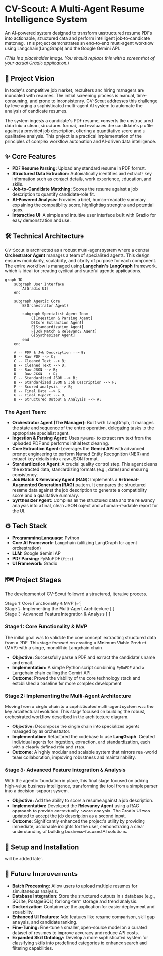 # CV-Scout: A Multi-Agent Resume Intelligence System

An AI-powered system designed to transform unstructured resume PDFs into actionable, structured data and perform intelligent job-to-candidate matching. This project demonstrates an end-to-end multi-agent workflow using Langchain(LangGraph) and the Google Gemini API.

 
*(This is a placeholder image. You should replace this with a screenshot of your actual Gradio application.)*

## 🚀 Project Vision

In today's competitive job market, recruiters and hiring managers are inundated with resumes. The initial screening process is manual, time-consuming, and prone to inconsistency. CV-Scout addresses this challenge by leveraging a sophisticated multi-agent AI system to automate the analysis of candidate resumes.

The system ingests a candidate's PDF resume, converts the unstructured data into a clean, structured format, and evaluates the candidate's profile against a provided job description, offering a quantitative score and a qualitative analysis. This project is a practical implementation of the principles of complex workflow automation and AI-driven data intelligence.

## ✨ Core Features

*   **PDF Resume Parsing:** Upload any standard resume in PDF format.
*   **Structured Data Extraction:** Automatically identifies and extracts key information such as contact details, work experience, education, and skills.
*   **Job-to-Candidate Matching:** Scores the resume against a job description to quantify candidate-role fit.
*   **AI-Powered Analysis:** Provides a brief, human-readable summary explaining the compatibility score, highlighting strengths and potential gaps.
*   **Interactive UI:** A simple and intuitive user interface built with Gradio for easy demonstration and use.

## 🛠️ Technical Architecture

CV-Scout is architected as a robust multi-agent system where a central **Orchestrator Agent** manages a team of specialized agents. This design ensures modularity, scalability, and clarity of purpose for each component. The entire workflow is managed using **Langchain's LangGraph** framework, which is ideal for creating cyclical and stateful agentic applications.

```mermaid
graph TD
    subgraph User Interface
        A[Gradio UI]
    end

    subgraph Agentic Core
        B(Orchestrator Agent)

        subgraph Specialist Agent Team
            C[Ingestion & Parsing Agent]
            D[Core Extraction Agent]
            E[Standardization Agent]
            F[Job Match & Relevancy Agent]
            G[Synthesizer Agent]
        end
    end
    
    A -- PDF & Job Description --> B;
    B -- Raw PDF --> C;
    C -- Cleaned Text --> B;
    B -- Cleaned Text --> D;
    D -- Raw JSON --> B;
    B -- Raw JSON --> E;
    E -- Standardized JSON --> B;
    B -- Standardized JSON & Job Description --> F;
    F -- Scored Analysis --> B;
    B -- Final Data --> G;
    G -- Final Report --> B;
    B -- Structured Output & Analysis --> A;
```
### The Agent Team:
*   **Orchestrator Agent (The Manager):** Built with LangGraph, it manages the state and sequence of the entire operation, delegating tasks to the appropriate specialist agent.
*   **Ingestion & Parsing Agent:** Uses `PyMuPDF` to extract raw text from the uploaded PDF and performs initial text cleaning.
*   **Core Extraction Agent:** Leverages the **Gemini API** with advanced prompt engineering to perform Named Entity Recognition (NER) and extract key details into a raw JSON format.
*   **Standardization Agent:** A crucial quality control step. This agent cleans the extracted data, standardizing formats (e.g., dates) and ensuring consistency.
*   **Job Match & Relevancy Agent (RAG):** Implements a **Retrieval-Augmented Generation (RAG)** pattern. It compares the structured resume data against the job description to generate a compatibility score and a qualitative summary.
*   **Synthesizer Agent:** Compiles all the structured data and the relevancy analysis into a final, clean JSON object and a human-readable report for the UI.

## ⚙️ Tech Stack

*   **Programming Language:** Python
*   **Core AI Framework:** Langchain (utilizing LangGraph for agent orchestration)
*   **LLM:** Google Gemini API
*   **PDF Parsing:** PyMuPDF (`fitz`)
*   **UI Framework:** Gradio

## 🗺️ Project Stages

The development of CV-Scout followed a structured, iterative process.

Stage 1: Core Functionality & MVP [✅]      
Stage 2: Implementing the Multi-Agent Architecture [ ]      
Stage 3: Advanced Feature Integration & Analysis [ ]    


### Stage 1: Core Functionality & MVP 

The initial goal was to validate the core concept: extracting structured data from a PDF. This stage focused on creating a Minimum Viable Product (MVP) with a single, monolithic Langchain chain.
*   **Objective:** Successfully parse a PDF and extract the candidate's name and email.
*   **Implementation:** A simple Python script combining `PyMuPDF` and a Langchain chain calling the Gemini API.
*   **Outcome:** Proved the viability of the core technology stack and established a baseline for more complex development.

### Stage 2: Implementing the Multi-Agent Architecture

Moving from a single chain to a sophisticated multi-agent system was the key architectural evolution. This stage focused on building the robust, orchestrated workflow described in the architecture diagram.
*   **Objective:** Decompose the single chain into specialized agents managed by an orchestrator.
*   **Implementation:** Refactored the codebase to use **LangGraph**. Created individual agents for ingestion, extraction, and standardization, each with a clearly defined role and state.
*   **Outcome:** A highly modular and scalable system that mirrors real-world team collaboration, improving robustness and maintainability.

### Stage 3: Advanced Feature Integration & Analysis

With the agentic foundation in place, this final stage focused on adding high-value business intelligence, transforming the tool from a simple parser into a decision-support system.
*   **Objective:** Add the ability to score a resume against a job description.
*   **Implementation:** Developed the **Relevancy Agent** using a RAG approach to provide contextually-aware analysis. The Gradio UI was updated to accept the job description as a second input.
*   **Outcome:** Significantly enhanced the project's utility by providing immediate, actionable insights for the user, demonstrating a clear understanding of building business-focused AI solutions.

## 🚀 Setup and Installation
will be added later.


## 🔮 Future Improvements

*   **Batch Processing:** Allow users to upload multiple resumes for simultaneous analysis.
*   **Database Integration:** Store the structured outputs in a database (e.g., SQLite, PostgreSQL) for long-term storage and trend analysis.
*   **Dockerization:** Containerize the application for easier deployment and scalability.
*   **Enhanced UI Features:** Add features like resume comparison, skill gap analysis, and candidate ranking.
*   **Fine-Tuning:** Fine-tune a smaller, open-source model on a curated dataset of resumes to improve accuracy and reduce API costs.
*   **Expanded Skill Ontology:** Develop a more sophisticated system for classifying skills into predefined categories to enhance search and filtering capabilities.